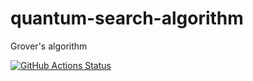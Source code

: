 # quantum-search-algorithm
Grover's algorithm

[![GitHub Actions Status](https://github.com/xu-cheng/latex-action/workflows/Test%20Github%20Action/badge.svg)](https://github.com/Pinzauti/quantum-search-algorithm/actions)
